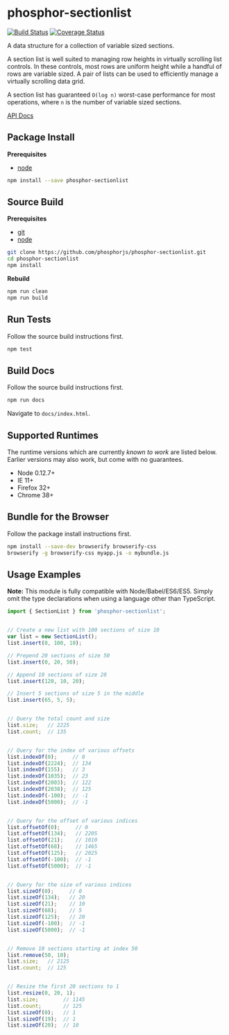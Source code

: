 phosphor-sectionlist
====================

[![Build Status](https://travis-ci.org/phosphorjs/phosphor-sectionlist.svg)](https://travis-ci.org/phosphorjs/phosphor-sectionlist?branch=master)
[![Coverage Status](https://coveralls.io/repos/phosphorjs/phosphor-sectionlist/badge.svg?branch=master&service=github)](https://coveralls.io/github/phosphorjs/phosphor-sectionlist?branch=master)

A data structure for a collection of variable sized sections.

A section list is well suited to managing row heights in virtually
scrolling list controls. In these controls, most rows are uniform
height while a handful of rows are variable sized. A pair of lists
can be used to efficiently manage a virtually scrolling data grid.

A section list has guaranteed `O(log n)` worst-case performance for
most operations, where `n` is the number of variable sized sections.

[API Docs](http://phosphorjs.github.io/phosphor-sectionlist/api/)


Package Install
---------------

**Prerequisites**
- [node](http://nodejs.org/)

```bash
npm install --save phosphor-sectionlist
```


Source Build
------------

**Prerequisites**
- [git](http://git-scm.com/)
- [node](http://nodejs.org/)

```bash
git clone https://github.com/phosphorjs/phosphor-sectionlist.git
cd phosphor-sectionlist
npm install
```

**Rebuild**
```bash
npm run clean
npm run build
```


Run Tests
---------

Follow the source build instructions first.

```bash
npm test
```


Build Docs
----------

Follow the source build instructions first.

```bash
npm run docs
```

Navigate to `docs/index.html`.


Supported Runtimes
------------------

The runtime versions which are currently *known to work* are listed below.
Earlier versions may also work, but come with no guarantees.

- Node 0.12.7+
- IE 11+
- Firefox 32+
- Chrome 38+


Bundle for the Browser
----------------------

Follow the package install instructions first.

```bash
npm install --save-dev browserify browserify-css
browserify -g browserify-css myapp.js -o mybundle.js
```


Usage Examples
--------------

**Note:** This module is fully compatible with Node/Babel/ES6/ES5. Simply
omit the type declarations when using a language other than TypeScript.

```typescript
import { SectionList } from 'phosphor-sectionlist';


// Create a new list with 100 sections of size 10
var list = new SectionList();
list.insert(0, 100, 10);

// Prepend 20 sections of size 50
list.insert(0, 20, 50);

// Append 10 sections of size 20
list.insert(120, 10, 20);

// Insert 5 sections of size 5 in the middle
list.insert(65, 5, 5);


// Query the total count and size
list.size;   // 2225
list.count;  // 135


// Query for the index of various offsets
list.indexOf(0);     // 0
list.indexOf(2224);  // 134
list.indexOf(155);   // 3
list.indexOf(1035);  // 23
list.indexOf(2003);  // 122
list.indexOf(2038);  // 125
list.indexOf(-100);  // -1
list.indexOf(5000);  // -1


// Query for the offset of various indices
list.offsetOf(0);     // 0
list.offsetOf(134);   // 2205
list.offsetOf(21);    // 1010
list.offsetOf(68);    // 1465
list.offsetOf(125);   // 2025
list.offsetOf(-100);  // -1
list.offsetOf(5000);  // -1


// Query for the size of various indices
list.sizeOf(0);     // 0
list.sizeOf(134);   // 20
list.sizeOf(21);    // 10
list.sizeOf(68);    // 5
list.sizeOf(125);   // 20
list.sizeOf(-100);  // -1
list.sizeOf(5000);  // -1


// Remove 10 sections starting at index 50
list.remove(50, 10);
list.size;   // 2125
list.count;  // 125


// Resize the first 20 sections to 1
list.resize(0, 20, 1);
list.size;        // 1145
list.count;       // 125
list.sizeOf(0);   // 1
list.sizeOf(19);  // 1
list.sizeOf(20);  // 10
```
